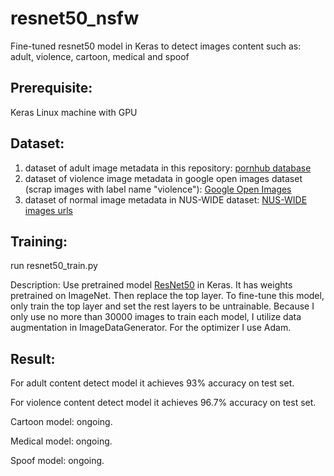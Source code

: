 # resnet50_nsfw
Fine-tuned resnet50 model in Keras to detect images content such as: adult, violence, cartoon, medical and spoof

## Prerequisite:
Keras
Linux machine with GPU

## Dataset:
1. dataset of adult image metadata in this repository: 
[pornhub database](https://github.com/ZixuanLiang/hub-db "pornhub database")
2. dataset of violence image metadata in google open images dataset (scrap images with label name "violence"): 
[Google Open Images](https://github.com/openimages/dataset "Google Open Images")
3. dataset of normal image metadata in NUS-WIDE dataset:
[NUS-WIDE images urls](http://dl.nextcenter.org/public/nuswide/NUS-WIDE-urls.rar "NUS-WIDE images urls")

## Training:
run resnet50_train.py

Description: Use pretrained model [ResNet50](https://keras.io/applications/#resnet50 "ResNet50") in
Keras. It has weights pretrained on ImageNet. Then replace the top layer. To fine-tune this model, only train the top layer and
set the rest layers to be untrainable. Because I only use no more than 30000 images to train each model, I utilize data augmentation
in ImageDataGenerator. For the optimizer I use Adam.

## Result:
For adult content detect model it achieves 93% accuracy on test set.

For violence content detect model it achieves 96.7% accuracy on test set.

Cartoon model: ongoing.

Medical model: ongoing.

Spoof model: ongoing.
